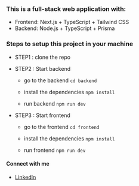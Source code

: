 ### This is a full-stack web application with:
- Frontend: Next.js + TypeScript + Tailwind CSS
- Backend: Node.js + TypeScript + Prisma

### Steps to setup this project in your machine

- STEP1 : clone the repo

- STEP2 : Start backend 
   - go to the backend
   `cd backend`

   - install the dependencies
   `npm install`

   - run backend
   `npm run dev`

- STEP3 : Start frontend 
   - go to the frontend
   `cd frontend`

   - install the dependencies
   `npm install`

   - run frontend
   `npm run dev`


#### Connect with me
- [LinkedIn](https://www.linkedin.com/in/chouhan-ayush/)
